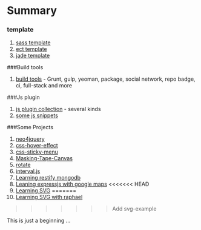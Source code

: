 Summary
===

### template

1. [sass template](https://github.com/huei90/F2E-Knowledge-Database-by-Huei/tree/master/sass-template)
2. [ect template](https://github.com/huei90/generator-ect)
3. [jade template](https://github.com/huei90/F2E-Knowledge-Database-by-Huei/tree/master/jade-template)

###Build tools

 1. [build tools](https://github.com/huei90/F2E-Knowledge-Database-by-Huei/blob/master/build-tools.md) - Grunt, gulp, yeoman, package, social network, repo badge, ci, full-stack and more

###Js plugin

 1. [js plugin collection](https://github.com/huei90/F2E-Knowledge-Database-by-Huei/blob/master/plugin-build-web.md) - several kinds
 2. [some js snippets](https://github.com/huei90/F2E-Knowledge-Database-by-Huei/tree/master/js-example)

###Some Projects

 1. [neo4jquery](https://github.com/huei90/F2E-Knowledge-Database-by-Huei/tree/master/some-example/neo4jquery)
 2. [css-hover-effect](https://github.com/huei90/F2E-Knowledge-Database-by-Huei/tree/master/some-example/css-hover-effect)
 3. [css-sticky-menu](https://github.com/huei90/F2E-Knowledge-Database-by-Huei/tree/master/some-example/css-sticky-menu)
 4. [Masking-Tape-Canvas](https://github.com/huei90/F2E-Knowledge-Database-by-Huei/tree/master/some-example/Masking-Tape-Canvas)
 5. [rotate](https://github.com/huei90/F2E-Knowledge-Database-by-Huei/tree/master/some-example/rotate)
 6. [interval.js](https://github.com/huei90/F2E-Knowledge-Database-by-Huei/tree/master/some-example/interval.js)
 7. [Learning restify mongodb](https://github.com/huei90/F2E-Knowledge-Database-by-Huei/tree/master/node-restify-mongodb)
 8. [Leaning expressjs with google maps](https://github.com/huei90/F2E-Knowledge-Database-by-Huei/tree/master/google-maps-v3)
<<<<<<< HEAD
 9. [Learning SVG](https://github.com/huei90/F2E-Knowledge-Database-by-Huei/tree/master/svg-example)
=======
 9. [Learning SVG with raphael](https://github.com/huei90/F2E-Knowledge-Database-by-Huei/tree/master/svg-example)
>>>>>>> Add svg-example

This is just a beginning ...